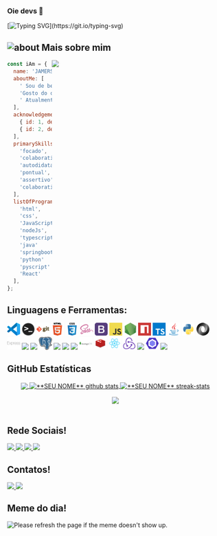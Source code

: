 
### Oie devs 👋

[![Typing SVG](https://readme-typing-svg.herokuapp.com?color=13832C&background=27272700&multiline=true&height=110&lines=Olhar+digital+n%C3%A3o+%C3%A9+saber+os+c%C3%B3digos;ou+linhas+de+comando%2C;%C3%A9+saber+o+que+fazer+com+eles+para+;chegar+em+algum+lugar!)](https://git.io/typing-svg)



## <img width="45" alt="about" src="https://raw.github.com/elizarov/elizarov/master/about.png"> Mais sobre mim

<img align="right" width="400" src="https://i.giphy.com/media/qgQUggAC3Pfv687qPC/giphy.webp" />

```js
const iAm = {
  name: 'JAMERSON FELIPE PEREIRA PAZ',
  aboutMe: [
    ' Sou de bem com a vida e acredito nas boas intenções das pesssoas.',
    'Gosto do convivio social,tecnologia, artes marciais, filmes e musica.',
    ' Atualmente sou trainee e estou no Programa Starter da Growdev.',
  ],
  acknowledgements: [
    { id: 1, design: ['Produto', 'Gráfico', 'UX/UI'] },
    { id: 2, developement: ['front-end', 'back-end'] },
  ],
  primarySkillset: [
    'focado',
    'colaborativo',
    'autodidata',
    'pontual', 
    'assertivo',
    'colaborativo'
  ],
  listOfProgrammingLanguages: [
    'html', 
    'css', 
    'JavaScript', 
    'nodeJs', 
    'typescript',
    'java'
    'springboot'
    'python'
    'pyscript'
    'React'
  ],
};
```

## **Linguagens e Ferramentas:**  

<code><img height="30" src="https://raw.githubusercontent.com/github/explore/80688e429a7d4ef2fca1e82350fe8e3517d3494d/topics/visual-studio-code/visual-studio-code.png"></code>
<code><img height="30" src="https://raw.githubusercontent.com/github/explore/80688e429a7d4ef2fca1e82350fe8e3517d3494d/topics/terminal/terminal.png"></code>
<code><img height="30" src="https://raw.githubusercontent.com/github/explore/80688e429a7d4ef2fca1e82350fe8e3517d3494d/topics/git/git.png"></code>
<code><img height="30" src="https://raw.githubusercontent.com/github/explore/80688e429a7d4ef2fca1e82350fe8e3517d3494d/topics/html/html.png"></code>
<code><img height="30" src="https://raw.githubusercontent.com/github/explore/80688e429a7d4ef2fca1e82350fe8e3517d3494d/topics/css/css.png"></code>
<code><img height="30" src="https://raw.githubusercontent.com/github/explore/80688e429a7d4ef2fca1e82350fe8e3517d3494d/topics/sass/sass.png"></code>
<code><img height="30" src="https://raw.githubusercontent.com/github/explore/80688e429a7d4ef2fca1e82350fe8e3517d3494d/topics/bootstrap/bootstrap.png"></code>
<code><img height="30" src="https://raw.githubusercontent.com/github/explore/80688e429a7d4ef2fca1e82350fe8e3517d3494d/topics/javascript/javascript.png"></code>
<code><img height="30" src="https://raw.githubusercontent.com/github/explore/80688e429a7d4ef2fca1e82350fe8e3517d3494d/topics/nodejs/nodejs.png"></code>
<code><img height="30" src="https://raw.githubusercontent.com/github/explore/80688e429a7d4ef2fca1e82350fe8e3517d3494d/topics/npm/npm.png"></code>
<code><img height="30" src="https://raw.githubusercontent.com/github/explore/80688e429a7d4ef2fca1e82350fe8e3517d3494d/topics/typescript/typescript.png"></code>
<code><img height="30" src="https://raw.githubusercontent.com/devicons/devicon/master/icons/java/java-original.svg"></code>
<code><img height="30" src="https://raw.githubusercontent.com/devicons/devicon/master/icons/python/python-original.svg"></code>
<code><img height="30" src="https://raw.githubusercontent.com/github/explore/80688e429a7d4ef2fca1e82350fe8e3517d3494d/topics/json/json.png"></code>
<code><img height="30" src="https://raw.githubusercontent.com/github/explore/80688e429a7d4ef2fca1e82350fe8e3517d3494d/topics/express/express.png"></code>
<code><img height="30" src="https://seeklogo.com/images/I/insomnia-logo-A35E09EB19-seeklogo.com.png"></code>
<code><img height="30" src="https://avatars.githubusercontent.com/u/32372333?s=200&v=4"></code>
<code><img height="30" src="https://raw.githubusercontent.com/github/explore/80688e429a7d4ef2fca1e82350fe8e3517d3494d/topics/postgresql/postgresql.png"></code>
<code><img height="30" src="https://avatars.githubusercontent.com/u/34743864?s=200&v=4"></code>
<code><img height="30" src="https://avatars.githubusercontent.com/u/20165699?s=200&v=4"></code>
<code><img height="30" src="https://avatars.githubusercontent.com/u/17219288?s=200&v=4"></code>
<code><img height="30" src="https://raw.githubusercontent.com/github/explore/80688e429a7d4ef2fca1e82350fe8e3517d3494d/topics/mongodb/mongodb.png"></code>
<code><img height="30" src="https://raw.githubusercontent.com/github/explore/80688e429a7d4ef2fca1e82350fe8e3517d3494d/topics/redis/redis.png"></code>
<code><img height="30" src="https://raw.githubusercontent.com/github/explore/80688e429a7d4ef2fca1e82350fe8e3517d3494d/topics/react/react.png"></code>
<code><img height="30" src="https://raw.githubusercontent.com/github/explore/80688e429a7d4ef2fca1e82350fe8e3517d3494d/topics/redux/redux.png"></code>
<code><img height="30" src="https://avatars.githubusercontent.com/u/33663932?s=200&v=4"></code>
<code><img height="30" src="https://raw.githubusercontent.com/github/explore/80688e429a7d4ef2fca1e82350fe8e3517d3494d/topics/eslint/eslint.png"></code>
<code><img height="30" src="https://avatars.githubusercontent.com/u/32196900?s=200&v=4"></code>


## **GitHub Estatísticas**
<div align="center">
<a href="https://github.com/Ljames666">
  <img align="center" src="https://github-readme-stats.vercel.app/api/top-langs/?username=Ljames666&theme=highcontrast&hide_langs_below=1" />
</a>

<a href="https://github.com/Ljames666">
 <img align="center" src="https://github-readme-stats.vercel.app/api?username=Ljames666&show_icons=true&theme=highcontrast&line_height=40" alt="**SEU NOME** github stats"/>
</a>
   
    
<a href="https://github.com/Ljames666">
 <img align="center" height=314 src="http://github-readme-streak-stats.herokuapp.com?user=Ljames666&theme=highcontrast&date_format=j%20M%5B%20Y%5D&ring=C2CB12&currStreakLabel=C2CB12&fire=C2CB12&sideNums=00FEFE&currStreakNum=00FEFE" alt="**SEU NOME** streak-stats"/>
</a>
 
 </br>
  </br>
<img  src="https://github-profile-trophy.vercel.app/?username=Ljames666&theme=highcontrast&title=Stars,Followers,Commit,Repo&margin-w=30&margin-h=30&row=1&column=4&no-frame=true" />
</div>



</br>

## **Rede Sociais!**

<a href="https://twitter.com/Ljames666Ljames">
  <img src="https://img.shields.io/badge/Twitter-1DA1F2?style=for-the-badge&logo=twitter&logoColor=white" />  
</a>
<a href="https://www.facebook.com/jamerson.paz/">
  <img src="https://img.shields.io/badge/Facebook-1877F2?style=for-the-badge&logo=facebook&logoColor=white" /> 
</a>
<a href="https://www.instagram.com/pazjamerson/">
  <img src="https://img.shields.io/badge/Instagram-E4405F?style=for-the-badge&logo=instagram&logoColor=white" />  
</a>
<a href="https://www.linkedin.com/in/jamerson-paz/">
  <img src="https://img.shields.io/badge/LinkedIn-0077B5?style=for-the-badge&logo=linkedin&logoColor=white" />
</a>

</br>

## **Contatos!**

<a href="https://api.whatsapp.com/send/?phone=5555981155124">
  <img src="https://img.shields.io/badge/WhatsApp-25D366?style=for-the-badge&logo=whatsapp&logoColor=white" />  
</a>
<a href="https://t.me/pazJamerson/">
  <img src="https://img.shields.io/badge/Telegram-2CA5E0?style=for-the-badge&logo=telegram&logoColor=white" />
</a>
<br/>

## **Meme do dia!**
<img src='https://random-memer.herokuapp.com/' title="Meme" alt="Please refresh the page if the meme doesn't show up.">
